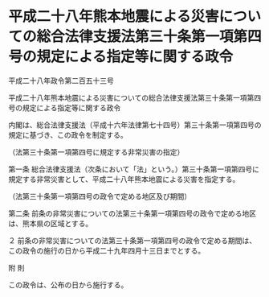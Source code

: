 # 平成二十八年熊本地震による災害についての総合法律支援法第三十条第一項第四号の規定による指定等に関する政令

平成二十八年政令第二百五十三号

平成二十八年熊本地震による災害についての総合法律支援法第三十条第一項第四号の規定による指定等に関する政令

内閣は、総合法律支援法（平成十六年法律第七十四号）第三十条第一項第四号の規定に基づき、この政令を制定する。

（法第三十条第一項第四号に規定する非常災害の指定）

第一条 総合法律支援法（次条において「法」という。）第三十条第一項第四号に規定する非常災害として、平成二十八年熊本地震による災害を指定する。

（法第三十条第一項第四号の政令で定める地区及び期間）

第二条 前条の非常災害についての法第三十条第一項第四号の政令で定める地区は、熊本県の区域とする。

２ 前条の非常災害についての法第三十条第一項第四号の政令で定める期間は、この政令の施行の日から平成二十九年四月十三日までとする。

附 則

この政令は、公布の日から施行する。
